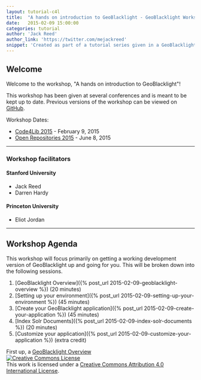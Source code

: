 ```yaml
---
layout: tutorial-c4l
title:  "A hands on introduction to GeoBlacklight - GeoBlacklight Workshop"
date:   2015-02-09 15:00:00
categories: tutorial
author: 'Jack Reed'
author_link: 'https://twitter.com/mejackreed'
snippet: 'Created as part of a tutorial series given in a GeoBlacklight Workshop'
---
```

## Welcome
Welcome to the workshop, "A hands on introduction to GeoBlacklight"!

This workshop has been given at several conferences and is meant to be kept up to date. Previous versions of the workshop can be viewed on [GitHub](https://github.com/geoblacklight/geoblacklight.github.io/tree/master/_posts).

Workshop Dates:

 - [Code4Lib 2015](http://wiki.code4lib.org/2015_Preconference_Proposals#A_hands-on_introduction_to_GeoBlacklight)  - February 9, 2015
 - [Open Repositories 2015](https://www.conftool.com/or2015/index.php?page=browseSessions&form_session=20&metadata=show&presentations=show) - June 8, 2015



<hr>

### Workshop facilitators

#### Stanford University

 - Jack Reed
 - Darren Hardy
 
#### Princeton University

 - Eliot Jordan

<hr>

## Workshop Agenda
This workshop will focus primarily on getting a working development version of GeoBlacklight up and going for you. This will be broken down into the following sessions.

  1. [GeoBlacklight Overview]({% post_url 2015-02-09-geoblacklight-overview %}) (20 minutes)
  1. [Setting up your environment]({% post_url 2015-02-09-setting-up-your-environment %}) (45 minutes)
  1. [Create your GeoBlacklight application]({% post_url 2015-02-09-create-your-application %}) (45 minutes)
  1. [Index Solr Documents]({% post_url 2015-02-09-index-solr-documents %}) (20 minutes)
  1. [Customize your application]({% post_url 2015-02-09-customize-your-application %}) (extra credit)

<div class='flash-notice'>
  First up, a <a href="{% post_url 2015-02-09-geoblacklight-overview %}">GeoBlacklight Overview</a>
</div>

<div class='license-block'>
  <div>
    <a rel="license" href="http://creativecommons.org/licenses/by/4.0/"><img alt="Creative Commons License" style="border-width:0" src="https://i.creativecommons.org/l/by/4.0/88x31.png" /></a><br />This work is licensed under a <a rel="license" href="http://creativecommons.org/licenses/by/4.0/">Creative Commons Attribution 4.0 International License</a>.
  </div>
</p>


[geoblacklight]:        http://geoblacklight.org
[geoblacklightproject]: /projects/geoblacklight
[geoblacklightschema]:  https://github.com/geoblacklight/geoblacklight-schema
[installruby]:          https://gorails.com/setup#ruby
[installrails]:         https://gorails.com/setup#rails
[installgit]:           https://gorails.com/setup#git
[rubyonrails]:          http://rubyonrails.org/
[blacklight]:           http://projectblacklight.org/

